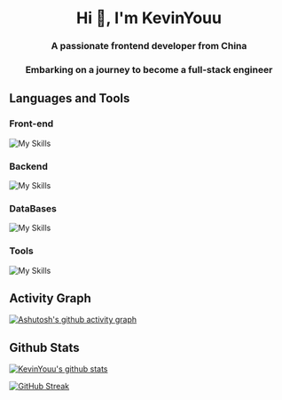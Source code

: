 <h1 align="center">Hi 👋, I'm KevinYouu</h1>
<h3 align="center">A passionate frontend developer from China</h3>
<h3 align="center">Embarking on a journey to become a full-stack engineer</h3>

## Languages and Tools

### Front-end

![My Skills](https://skillicons.dev/icons?i=js,ts,react,vue,vite)

### Backend

![My Skills](https://skillicons.dev/icons?i=go,linux,bash,docker,nginx)

### DataBases

![My Skills](https://skillicons.dev/icons?i=postgres,mysql)

### Tools

![My Skills](https://skillicons.dev/icons?i=md,git,vscode,stackoverflow,aws,azure,cloudflare,gcp)

## Activity Graph

[![Ashutosh's github activity graph](https://github-readme-activity-graph.vercel.app/graph?username=Kevinyouu&bg_color=232323&color=3a88fe&line=00c7fc&point=00c7fc&area=true&hide_border=true)](https://github.com/ashutosh00710/github-readme-activity-graph)

## Github Stats

[![KevinYouu's github stats](https://github-readme-stats.vercel.app/api?username=KevinYouu&show_icons=true&theme=react)](https://github.com/anuraghazra/github-readme-stats)

[![GitHub Streak](https://github-readme-streak-stats.herokuapp.com?user=Kevinyouu&theme=dark)](https://git.io/streak-stats)

<!-- 🌐 Personal Website: [My blog](https://www.yourwebsite.com)
📫 Email: [Email](mailto:your-email@example.com) -->

<!-- ## Top Languages

[![Top Langs](https://github-readme-stats.vercel.app/api/top-langs/?username=KevinYouu&layout=compact&theme=react)]() -->
